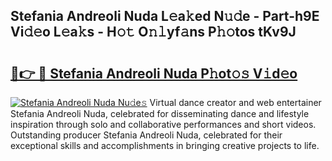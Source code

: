 ## Stefania Andreoli Nuda L𝚎a𝚔ed N𝚞𝚍e - Part-h9E Vi𝚍𝚎o L𝚎a𝚔s - H𝚘𝚝 O𝚗𝚕yf𝚊ns P𝚑𝚘tos tKv9J

# <h2><a href="http://kfdnzxi.oniu.top/?m=Stefania+Andreoli+Nuda">🔗👉 🔴 Stefania Andreoli Nuda P𝚑ot𝚘𝚜 V𝚒d𝚎o</a></h2>

[![Stefania Andreoli Nuda Nu𝚍e𝚜](https://i.imgur.com/0qMVB7G.gif)](http://kfdnzxi.oniu.top/?m=Stefania+Andreoli+Nuda)
Virtual dance creator and web entertainer Stefania Andreoli Nuda, celebrated for disseminating dance and lifestyle inspiration through solo and collaborative performances and short videos. Outstanding producer Stefania Andreoli Nuda, celebrated for their exceptional skills and accomplishments in bringing creative projects to life.  
